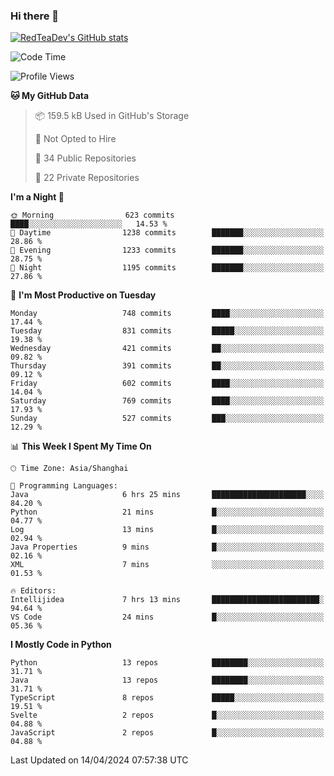 ### Hi there 👋

<!--
**RedTeaDev/RedTeaDev** is a ✨ _special_ ✨ repository because its `README.md` (this file) appears on your GitHub profile.

Here are some ideas to get you started:

- 🔭 I’m currently working on ...
- 🌱 I’m currently learning ...
- 👯 I’m looking to collaborate on ...
- 🤔 I’m looking for help with ...
- 💬 Ask me about ...
- 📫 How to reach me: ...
- 😄 Pronouns: ...
- ⚡ Fun fact: ...
-->

<!--
[![wakatime](https://wakatime.com/badge/user/6b101ed0-04c0-4490-9283-eb61f2efff96.svg)](https://wakatime.com/@6b101ed0-04c0-4490-9283-eb61f2efff96)
!-->

[![RedTeaDev's GitHub stats](https://github-readme-stats.vercel.app/api?username=RedTeaDev)](https://github.com/anuraghazra/github-readme-stats)
<!--
[![willianrod's wakatime stats](https://github-readme-stats.vercel.app/api/wakatime?username=RedTeaDev)](https://github.com/anuraghazra/github-readme-stats)
!-->
<!--START_SECTION:waka-->
![Code Time](http://img.shields.io/badge/Code%20Time-2%2C144%20hrs%2045%20mins-blue)

![Profile Views](http://img.shields.io/badge/Profile%20Views-3-blue)

**🐱 My GitHub Data** 

> 📦 159.5 kB Used in GitHub's Storage 
 > 
> 🚫 Not Opted to Hire
 > 
> 📜 34 Public Repositories 
 > 
> 🔑 22 Private Repositories 
 > 
**I'm a Night 🦉** 

```text
🌞 Morning                623 commits         ████░░░░░░░░░░░░░░░░░░░░░   14.53 % 
🌆 Daytime                1238 commits        ███████░░░░░░░░░░░░░░░░░░   28.86 % 
🌃 Evening                1233 commits        ███████░░░░░░░░░░░░░░░░░░   28.75 % 
🌙 Night                  1195 commits        ███████░░░░░░░░░░░░░░░░░░   27.86 % 
```
📅 **I'm Most Productive on Tuesday** 

```text
Monday                   748 commits         ████░░░░░░░░░░░░░░░░░░░░░   17.44 % 
Tuesday                  831 commits         █████░░░░░░░░░░░░░░░░░░░░   19.38 % 
Wednesday                421 commits         ██░░░░░░░░░░░░░░░░░░░░░░░   09.82 % 
Thursday                 391 commits         ██░░░░░░░░░░░░░░░░░░░░░░░   09.12 % 
Friday                   602 commits         ████░░░░░░░░░░░░░░░░░░░░░   14.04 % 
Saturday                 769 commits         ████░░░░░░░░░░░░░░░░░░░░░   17.93 % 
Sunday                   527 commits         ███░░░░░░░░░░░░░░░░░░░░░░   12.29 % 
```


📊 **This Week I Spent My Time On** 

```text
🕑︎ Time Zone: Asia/Shanghai

💬 Programming Languages: 
Java                     6 hrs 25 mins       █████████████████████░░░░   84.20 % 
Python                   21 mins             █░░░░░░░░░░░░░░░░░░░░░░░░   04.77 % 
Log                      13 mins             █░░░░░░░░░░░░░░░░░░░░░░░░   02.94 % 
Java Properties          9 mins              █░░░░░░░░░░░░░░░░░░░░░░░░   02.16 % 
XML                      7 mins              ░░░░░░░░░░░░░░░░░░░░░░░░░   01.53 % 

🔥 Editors: 
Intellijidea             7 hrs 13 mins       ████████████████████████░   94.64 % 
VS Code                  24 mins             █░░░░░░░░░░░░░░░░░░░░░░░░   05.36 % 
```

**I Mostly Code in Python** 

```text
Python                   13 repos            ████████░░░░░░░░░░░░░░░░░   31.71 % 
Java                     13 repos            ████████░░░░░░░░░░░░░░░░░   31.71 % 
TypeScript               8 repos             █████░░░░░░░░░░░░░░░░░░░░   19.51 % 
Svelte                   2 repos             █░░░░░░░░░░░░░░░░░░░░░░░░   04.88 % 
JavaScript               2 repos             █░░░░░░░░░░░░░░░░░░░░░░░░   04.88 % 
```




 Last Updated on 14/04/2024 07:57:38 UTC
<!--END_SECTION:waka-->


